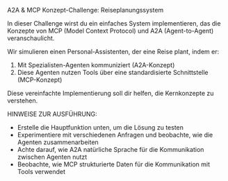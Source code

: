 A2A & MCP Konzept-Challenge: Reiseplanungssystem

In dieser Challenge wirst du ein einfaches System implementieren, das die Konzepte von 
MCP (Model Context Protocol) und A2A (Agent-to-Agent) veranschaulicht.

Wir simulieren einen Personal-Assistenten, der eine Reise plant, indem er:
1. Mit Spezialisten-Agenten kommuniziert (A2A-Konzept)
2. Diese Agenten nutzen Tools über eine standardisierte Schnittstelle (MCP-Konzept)

Diese vereinfachte Implementierung soll dir helfen, die Kernkonzepte zu verstehen.

HINWEISE ZUR AUSFÜHRUNG:
- Erstelle die Hauptfunktion unten, um die Lösung zu testen
- Experimentiere mit verschiedenen Anfragen und beobachte, wie die Agenten zusammenarbeiten
- Achte darauf, wie A2A natürliche Sprache für die Kommunikation zwischen Agenten nutzt
- Beobachte, wie MCP strukturierte Daten für die Kommunikation mit Tools verwendet
